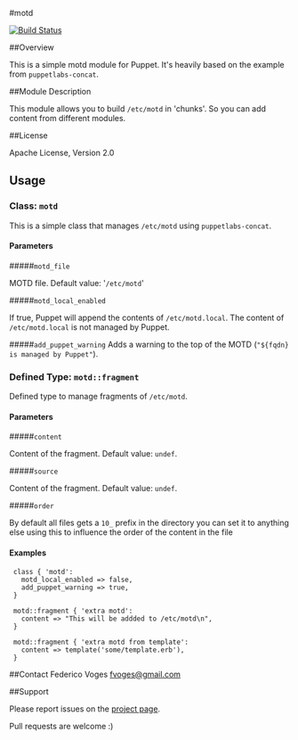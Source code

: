 #motd

[![Build Status](https://travis-ci.org/fvoges/puppet-motd.svg)](https://travis-ci.org/fvoges/puppet-motd)

##Overview

This is a simple motd module for Puppet. It's heavily based on the example from `puppetlabs-concat`.

##Module Description

This module allows you to build `/etc/motd` in 'chunks'. So you can add content from different modules.

##License

Apache License, Version 2.0

## Usage

### Class: `motd`

This is a simple class that manages `/etc/motd` using `puppetlabs-concat`.

#### Parameters

#####`motd_file`

   MOTD file. Default value: '`/etc/motd`'

#####`motd_local_enabled`

  If true, Puppet will append the contents of `/etc/motd.local`.
  The content of `/etc/motd.local` is not managed by Puppet.

#####`add_puppet_warning`
  Adds a warning to the top of the MOTD (`"${fqdn} is managed by Puppet"`).


### Defined Type: `motd::fragment`

  Defined type to manage fragments of `/etc/motd`.

#### Parameters

#####`content`

  Content of the fragment. Default value: `undef`.

#####`source`

  Content of the fragment. Default value: `undef`.

#####`order`

  By default all files gets a `10_` prefix in the directory you can set it to anything else using this to influence the order of the content in the file

#### Examples

```puppet
 class { 'motd':
   motd_local_enabled => false,
   add_puppet_warning => true,
 }

 motd::fragment { 'extra motd':
   content => "This will be addded to /etc/motd\n",
 }

 motd::fragment { 'extra motd from template':
   content => template('some/template.erb'),
 }

```

##Contact
Federico Voges <fvoges@gmail.com>

##Support

Please report issues on the [project page](http://github.com/fvoges/puppet-motd/issues).

Pull requests are welcome :)

